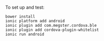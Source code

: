 To set up and test:

    bower install
    ionic platform add android
    ionic plugin add com.megster.cordova.ble
    ionic plugin add cordova-plugin-whitelist
    ionic run android
